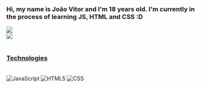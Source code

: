 ### Hi, my name is João Vitor and I'm 18 years old. I'm currently in the process of learning JS, HTML and CSS :D

<div>
  <a href="https://github.com/KusouUK">
  <img src="https://github-readme-stats.vercel.app/api?username=KUSOUUK&show_icons=true&theme=radical"/><br>
  <img src="https://github-readme-stats.vercel.app/api/top-langs/?username=KusouUK&theme=radical"/>
</div>
</br>

### Technologies

<div style="display: inline-block"><br>
  <img align="center" alt="JavaScript" src="https://img.shields.io/badge/JavaScript-323330?style=for-thebadge&logo=javascript&logoColor=F7DF1E">
  <img align="center" alt="HTML5" src="https://cdn.jsdelivr.net/gh/devicons/devicon/icons/html5/html5-original.svg">
  <img align="center" alt="CSS" src="https://cdn.jsdelivr.net/gh/devicons/devicon/icons/css3/css3-original.svg">
</div>
